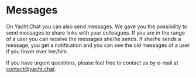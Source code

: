 

# Messages

On Yacht.Chat you can also send messages. We gave you the possibility to send messages to share links with your colleagues.
If you are in the range of a user you can receive the messages she/he sends. If she/he sends a message, you get a notification and you can see the old messages of a user if you hover over her/him.

If you have urgent questions, please feel free to contact us by e-mail at [contact@yacht.chat](mailto:contact@yacht.chat).